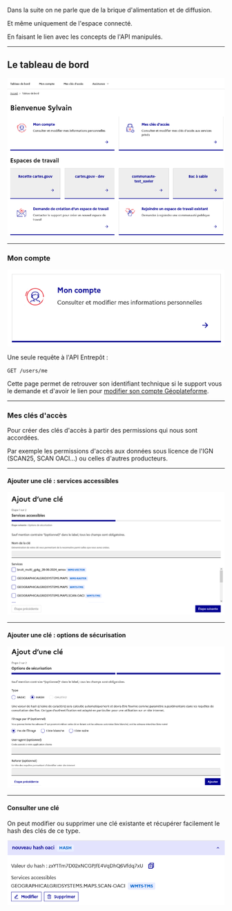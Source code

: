 Dans la suite on ne parle que de la brique d'alimentation et de diffusion.

Et même uniquement de l'espace connecté.

En faisant le lien avec les concepts de l'API manipulés.

---

## Le tableau de bord

![Tableau de bord](images/tableau-de-bord.png)

------

### Mon compte

![Accès à Mon compte](images/card-mon-compte.png)

Une seule requête à l'API Entrepôt :

```swagger
GET /users/me
```

Cette page permet de retrouver son identifiant technique si le support vous le demande et d'avoir le lien pour [modifier son compte Géoplateforme](https://sso.geopf.fr/realms/geoplateforme/account/).

------

### Mes clés d'accès

Pour créer des clés d'accès à partir des permissions qui nous sont accordées.

Par exemple les permissions d'accès aux données sous licence de l'IGN (SCAN25, SCAN OACI...) ou celles d'autres producteurs.

------

#### Ajouter une clé : services accessibles

![Ajouter une clé étape 1](images/ajout-cle-etape-1.png)

------

#### Ajouter une clé : options de sécurisation

![Ajouter une clé étape 2](images/ajout-cle-etape-2.png)

------

#### Consulter une clé

On peut modifier ou supprimer une clé existante et récupérer facilement le hash des clés de ce type.

![Détail clé de type HASH](images/cle-hash.png)
